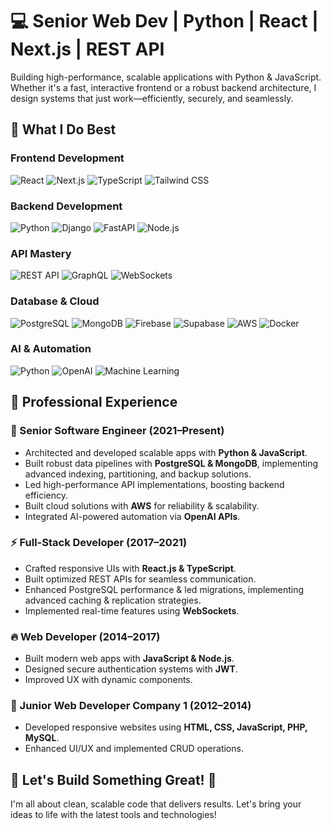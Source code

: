 # 💻 Senior Web Dev | Python | React | Next.js | REST API

Building high-performance, scalable applications with Python & JavaScript. Whether it's a fast, interactive frontend or a robust backend architecture, I design systems that just work—efficiently, securely, and seamlessly.

## 💎 What I Do Best

### Frontend Development
![React](https://img.shields.io/badge/React-61DAFB?style=for-the-badge&logo=react&logoColor=white)
![Next.js](https://img.shields.io/badge/Next.js-000000?style=for-the-badge&logo=nextdotjs&logoColor=white)
![TypeScript](https://img.shields.io/badge/TypeScript-3178C6?style=for-the-badge&logo=typescript&logoColor=white)
![Tailwind CSS](https://img.shields.io/badge/Tailwind_CSS-06B6D4?style=for-the-badge&logo=tailwindcss&logoColor=white)

### Backend Development
![Python](https://img.shields.io/badge/Python-3776AB?style=for-the-badge&logo=python&logoColor=white)
![Django](https://img.shields.io/badge/Django-092E20?style=for-the-badge&logo=django&logoColor=white)
![FastAPI](https://img.shields.io/badge/FastAPI-009688?style=for-the-badge&logo=fastapi&logoColor=white)
![Node.js](https://img.shields.io/badge/Node.js-339933?style=for-the-badge&logo=nodedotjs&logoColor=white)

### API Mastery
![REST API](https://img.shields.io/badge/REST-02569B?style=for-the-badge&logo=fastapi&logoColor=white)
![GraphQL](https://img.shields.io/badge/GraphQL-E10098?style=for-the-badge&logo=graphql&logoColor=white)
![WebSockets](https://img.shields.io/badge/WebSockets-3333FF?style=for-the-badge&logo=socket.io&logoColor=white)

### Database & Cloud
![PostgreSQL](https://img.shields.io/badge/PostgreSQL-4169E1?style=for-the-badge&logo=postgresql&logoColor=white)
![MongoDB](https://img.shields.io/badge/MongoDB-47A248?style=for-the-badge&logo=mongodb&logoColor=white)
![Firebase](https://img.shields.io/badge/Firebase-FFCA28?style=for-the-badge&logo=firebase&logoColor=black)
![Supabase](https://img.shields.io/badge/Supabase-3ECF8E?style=for-the-badge&logo=supabase&logoColor=white)
![AWS](https://img.shields.io/badge/AWS-232F3E?style=for-the-badge&logo=amazonaws&logoColor=white)
![Docker](https://img.shields.io/badge/Docker-2496ED?style=for-the-badge&logo=docker&logoColor=white)

### AI & Automation
![Python](https://img.shields.io/badge/Python-3776AB?style=for-the-badge&logo=python&logoColor=white)
![OpenAI](https://img.shields.io/badge/OpenAI-412991?style=for-the-badge&logo=openai&logoColor=white)
![Machine Learning](https://img.shields.io/badge/Machine%20Learning-FF6F00?style=for-the-badge&logo=python&logoColor=white)

## 💼 Professional Experience

### 🚀 Senior Software Engineer (2021–Present)
- Architected and developed scalable apps with **Python & JavaScript**.
- Built robust data pipelines with **PostgreSQL & MongoDB**, implementing advanced indexing, partitioning, and backup solutions.
- Led high-performance API implementations, boosting backend efficiency.
- Built cloud solutions with **AWS** for reliability & scalability.
- Integrated AI-powered automation via **OpenAI APIs**.

### ⚡ Full-Stack Developer (2017–2021)
- Crafted responsive UIs with **React.js & TypeScript**.
- Built optimized REST APIs for seamless communication.
- Enhanced PostgreSQL performance & led migrations, implementing advanced caching & replication strategies.
- Implemented real-time features using **WebSockets**.

### 🔥 Web Developer (2014–2017)
- Built modern web apps with **JavaScript & Node.js**.
- Designed secure authentication systems with **JWT**.
- Improved UX with dynamic components.

### 📌 Junior Web Developer Company 1 (2012–2014)
- Developed responsive websites using **HTML, CSS, JavaScript, PHP, MySQL**.
- Enhanced UI/UX and implemented CRUD operations.

## 🚀 Let's Build Something Great! 🚀
I'm all about clean, scalable code that delivers results. Let's bring your ideas to life with the latest tools and technologies!
